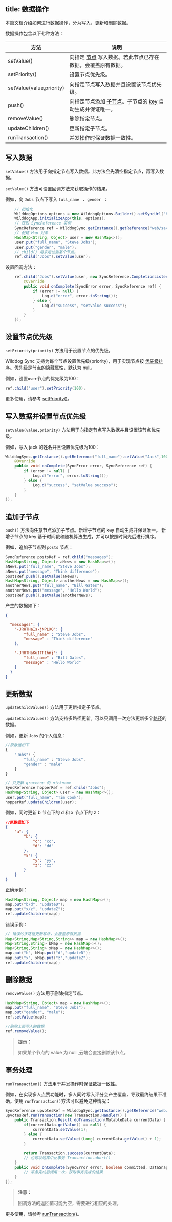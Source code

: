 
title:  数据操作
---

本篇文档介绍如何进行数据操作，分为写入，更新和删除数据。

数据操作包含以下七种方法：

| 方法               | 说明                                       |
| ---------------- | ---------------------------------------- |
| setValue()       | 向指定 [节点](/guide/reference/term.html#节点) 写入数据。若此节点已存在数据，会覆盖原有数据。 |
| setPriority()    | 设置节点优先级。     |                           
| setValue(value,priority)  |向指定节点写入数据并且设置该节点优先级。     |
| push()           | 向指定节点添加 [子节点](/guide/reference/term.html#子节点)。子节点的 [key](/guide/reference/term.html#key) 自动生成并保证唯一。 |
| removeValue()    | 删除指定节点。                                  |
| updateChildren() | 更新指定子节点。                                 |
| runTransaction() | 并发操作时保证数据一致性。                            |


## 写入数据

`setValue()` 方法用于向指定节点写入数据。此方法会先清空指定节点，再写入数据。

`setValue()` 方法可设置回调方法来获取操作的结果。


例如，向 `Jobs` 节点下写入 `full_name ` 、`gender `：


```java
    // 初始化
    WilddogOptions options = new WilddogOptions.Builder().setSyncUrl("https://docs-examples.wilddogio.com").build();
    WilddogApp.initializeApp(this, options);
    // 获取 SyncReference 实例
    SyncReference ref = WilddogSync.getInstance().getReference("web/saving-data/wildblog/users");
    // 创建 Map 对象
    HashMap<String, Object> user = new HashMap<>();
    user.put("full_name", "Steve Jobs");
    user.put("gender", "male");
    // child() 用来定位到某个节点。
    ref.child("Jobs").setValue(user);
```


设置回调方法：

```java
    ref.child("Jobs").setValue(user, new SyncReference.CompletionListener() {
        @Override
        public void onComplete(SyncError error, SyncReference ref) {
            if (error != null) {
                Log.d("error", error.toString());
            } else {
                Log.d("success", "setValue success");
            }
        }
    });
```

## 设置节点优先级

`setPriority(priority)` 方法用于设置节点的优先级。

Wilddog Sync 支持为每个节点设置优先级(priority)，用于实现节点按 [优先级排序](/guide/sync/android/retrieve-data.html#根据数据排序监听)。优先级是节点的隐藏属性，默认为 null。

例如，设置`user`节点的优先级为100：

```java
ref.child("user").setPriority(100);
```

更多使用，请参考 [setPriority()](/api/sync/android/api.html#setPriority)。

## 写入数据并设置节点优先级

`setValue(value,priority)` 方法用于向指定节点写入数据并且设置该节点优先级。

例如，写入 jack 的姓名并且设置优先级为100：

```java
WilddogSync.getInstance().getReference("full_name").setValue("Jack",100,new SyncReference.CompletionListener() {
    @Override
    public void onComplete(SyncError error, SyncReference ref) {
        if (error != null) {
            Log.d("error", error.toString());
        } else {
            Log.d("success", "setValue success");
        }
    }
});
```

## 追加子节点

`push()` 方法向任意节点添加子节点。新增子节点的 key 自动生成并保证唯一。 新增子节点的 key 基于时间戳和随机算法生成，并可以按照时间先后进行排序。

例如，追加子节点到 `posts` 节点：

```java
SyncReference postsRef = ref.child("messages");
HashMap<String, Object> aNews = new HashMap<>();
aNews.put("full_name", "Steve Jobs");
aNews.put("message", "Think difference");
postsRef.push().setValue(aNews);
HashMap<String, Object> anotherNews = new HashMap<>();
anotherNews.put("full_name", "Bill Gates");
anotherNews.put("message", "Hello World");
postsRef.push().setValue(anotherNews);
```
产生的数据如下：
```json
{

  "messages": {
    "-JRHTHaIs-jNPLXO": {
        "full_name" : "Steve Jobs",
        "message" : "Think difference"
  	},

    "-JRHTHaKuITFIhnj": {
        "full_name" : "Bill Gates",
        "message" : "Hello World"
  	}
  }
}
```


## 更新数据

`updateChildValues()` 方法用于更新指定子节点。

`updateChildValues()` 方法支持多路径更新。可以只调用一次方法更新多个[路径](/guide/reference/term.html#路径-path)的数据。

例如，更新 `Jobs` 的个人信息：

```js
//原数据如下
{
    "Jobs": {
        "full_name" : "Steve Jobs",
        "gender" : "male"
    }
}
```

```java
// 只更新 gracehop 的 nickname
SyncReference hopperRef = ref.child("Jobs");
HashMap<String, Object> user = new HashMap<>();
user.put("full_name", "Tim Cook");
hopperRef.updateChildren(user);
```

例如，同时更新 b 节点下的 d 和 x 节点下的 z：

```json
//原数据如下
{
    "a": {
        "b": {
            "c": "cc",
            "d": "dd"
        },
        "x": {
            "y": "yy",
            "z": "zz"
        }
    }
}
```

正确示例：

```java
HashMap<String, Object> map = new HashMap<>();
map.put("b/d", "updateD");
map.put("x/z", "updateZ");
ref.updateChildren(map);
```

错误示例：

```java
// 错误的多路径更新写法，会覆盖原有数据
Map<String,Map<String,String>> map = new HashMap<>();
Map<String,String> bMap = new HashMap<>();
Map<String,String> xMap = new HashMap<>();
map.put("b", bMap.put("d","updateD");
map.put("x", xMap.put("z","updateZ");
ref.updateChildren(map);
```


## 删除数据

`removeValue()` 方法用于删除指定节点。

```java
HashMap<String, Object> map = new HashMap<>();
map.put("full_name", "Steve Jobs");
map.put("gender", "male");
ref.setValue(map);

//删除上面写入的数据
ref.removeValue();
```

<blockquote class="notice">
  <p><strong>提示：</strong></p>
  如果某个节点的 value 为 null ,云端会直接删除该节点。
</blockquote>

## 事务处理

`runTransaction()` 方法用于并发操作时保证数据一致性。

例如，在实现多人点赞功能时，多人同时写入评分会产生覆盖，导致最终结果不准确。使用 `runTransaction()`方法可以避免这种情况：

```java
SyncReference upvotesRef = WilddogSync.getInstance().getReference("web/saving-data/wildblog/posts/-JRHTHaIs-jNPLXOQivY/upvotes");
upvotesRef.runTransaction(new Transaction.Handler() {
    public Transaction.Result doTransaction(MutableData currentData) {
        if(currentData.getValue() == null) {
            currentData.setValue(1);
        } else {
            currentData.setValue((Long) currentData.getValue() + 1);
        }

        return Transaction.success(currentData); 
        // 也可以这样中止事务 Transaction.abort()
    }
    public void onComplete(SyncError error, boolean committed, DataSnapshot currentData) {
        // 事务完成后调用一次，获取事务完成的结果
    }
});
```

<blockquote class="warning">
  <p><strong>注意：</strong></p>
  回调方法的返回值可能为空，需要进行相应的处理。
</blockquote>

更多使用，请参考 [runTransaction()](/api/sync/android/SyncReference.html#runTransaction-handler)。

























































